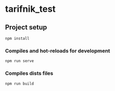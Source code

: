 # tarifnik_test

## Project setup
```
npm install
```

### Compiles and hot-reloads for development
```
npm run serve
```
### Compiles dists files
```
npm run build
